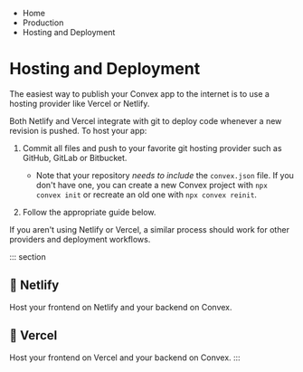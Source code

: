 <div>

<div>

<div>

<div>

-   Home
-   Production
-   Hosting and Deployment

<div>

<div>

# Hosting and Deployment

</div>

The easiest way to publish your Convex app to the internet is to use a
hosting provider like Vercel or Netlify.

Both Netlify and Vercel integrate with git to deploy code whenever a new
revision is pushed. To host your app:

1.  Commit all files and push to your favorite git hosting provider such
    as GitHub, GitLab or Bitbucket.

    -   Note that your repository *needs to include* the `convex.json`
        file. If you don\'t have one, you can create a new Convex
        project with `npx convex init` or recreate an old one with
        `npx convex reinit`.

2.  Follow the appropriate guide below.

If you aren\'t using Netlify or Vercel, a similar process should work
for other providers and deployment workflows.

::: section

## 📄️ Netlify

Host your frontend on Netlify and your backend on Convex.

## 📄️ Vercel

Host your frontend on Vercel and your backend on Convex.
:::

</div>

</div>

</div>

</div>

</div>
